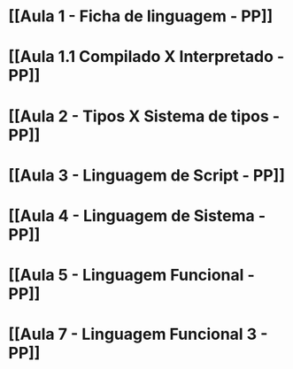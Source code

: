 # [[Aula 1 - Ficha de linguagem - PP]]
# [[Aula 1.1 Compilado X Interpretado - PP]]
# [[Aula 2 - Tipos X Sistema de tipos - PP]]
# [[Aula 3 - Linguagem de Script - PP]]

# [[Aula 4 - Linguagem de Sistema - PP]]

# [[Aula 5 - Linguagem Funcional - PP]]

# [[Aula 7 - Linguagem Funcional 3 - PP]]

